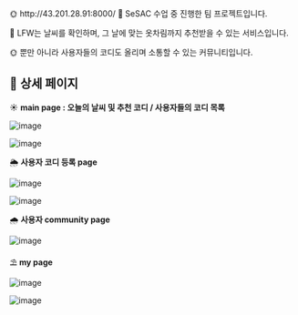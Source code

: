 <aside>
🌞 http://43.201.28.91:8000/
🐷 SeSAC 수업 중 진행한 팀 프로젝트입니다. 
    
    
🌈 LFW는 날씨를 확인하며, 그 날에 맞는 옷차림까지 추천받을 수 있는 서비스입니다. 

🌞 뿐만 아니라 사용자들의 코디도 올리며 소통할 수 있는 커뮤니티입니다.

</aside>

## 📑 상세 페이지

☀ **main page : 오늘의 날씨 및 추천 코디 / 사용자들의 코디 목록**
    
![image](https://user-images.githubusercontent.com/99241228/200561922-63560662-612b-4780-be53-d9dc91fa1cae.png)
    
![image](https://user-images.githubusercontent.com/99241228/200561967-5b67e978-8338-4a29-9ec9-5caa3af1e739.png)
    

🌦 **사용자 코디 등록 page**
    
![image](https://user-images.githubusercontent.com/99241228/200562022-d6f3cd8c-e0bd-4e59-b894-95d27ac76410.png)
    
![image](https://user-images.githubusercontent.com/99241228/200562078-8c19cbda-cc1f-419f-a0ac-e8394eae1345.png)
    
🌧 **사용자 community page**
    
![image](https://user-images.githubusercontent.com/99241228/200562120-8e88eae7-a811-48f1-860b-98a67bf66e49.png)

    
⛱ **my page**
    
![image](https://user-images.githubusercontent.com/99241228/200562152-b0f3abad-99a0-4993-bfdc-78d44f819ffb.png)
    
![image](https://user-images.githubusercontent.com/99241228/200562183-4d4f1cc9-768c-44d3-893f-0a6891975846.png)

